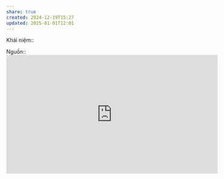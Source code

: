 ```yaml
---
share: true
created: 2024-12-19T15:27
updated: 2025-01-01T12:01
---
```

Khái niệm:: 

Nguồn:: <iframe width="560" height="315" src="https://www.youtube.com/embed/VYech-c5Dic?si=rr12ENe8ks2OUTeI" title="YouTube video player" frameborder="0" allow="accelerometer; autoplay; clipboard-write; encrypted-media; gyroscope; picture-in-picture; web-share" referrerpolicy="strict-origin-when-cross-origin" allowfullscreen></iframe>

